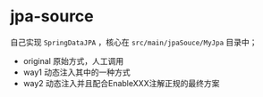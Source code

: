 # jpa-source
自己实现 `SpringDataJPA` ，核心在 `src/main/jpaSouce/MyJpa` 目录中；
- original 原始方式，人工调用
- way1 动态注入其中的一种方式
- way2 动态注入并且配合EnableXXX注解正规的最终方案
